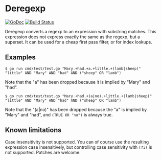 # Deregexp

[![GoDoc](https://godoc.org/github.com/Jille/deregexp?status.svg)](https://godoc.org/github.com/Jille/deregexp)
[![Build Status](https://travis-ci.org/Jille/deregexp.png)](https://travis-ci.org/Jille/deregexp)

Deregexp converts a regexp to an expression with substring matches. This expression does not express exactly the same as the regexp, but a superset. It can be used for a cheap first pass filter, or for index lookups.

## Examples

```shell
$ go run cmd/test/test.go "Mary.+had.+a.+little.+(lamb|sheep)"
"little" AND "Mary" AND "had" AND ("sheep" OR "lamb")
```

Note that the "a" has been dropped because it is implied by "Mary" and "had".

```shell
$ go run cmd/test/test.go "Mary.+had.+(a|no).+little.+(lamb|sheep)"
"little" AND "Mary" AND "had" AND ("sheep" OR "lamb")
```

Note that the "(a|no)" has been dropped because the "a" is implied by "Mary" and "had", and `(TRUE OR "no")` is always true.

## Known limitations

Case insensitivity is not supported. You can of course use the resulting expression case insensitively, but controlling case sensitivity with `(?i)` is not supported. Patches are welcome.
